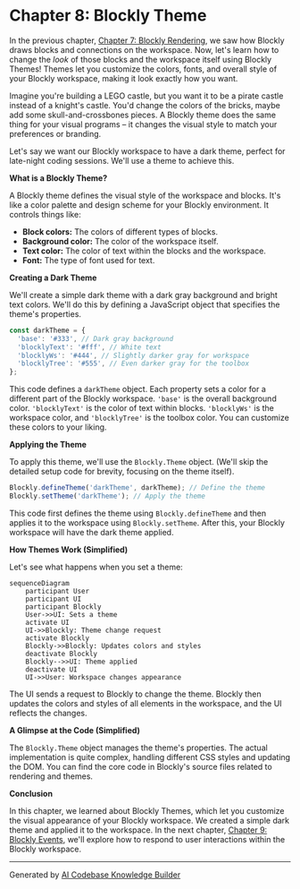 # Chapter 8: Blockly Theme

In the previous chapter, [Chapter 7: Blockly Rendering](07_Blockly_Rendering.md), we saw how Blockly draws blocks and connections on the workspace. Now, let's learn how to change the *look* of those blocks and the workspace itself using Blockly Themes!  Themes let you customize the colors, fonts, and overall style of your Blockly workspace, making it look exactly how you want.

Imagine you're building a LEGO castle, but you want it to be a pirate castle instead of a knight's castle. You'd change the colors of the bricks, maybe add some skull-and-crossbones pieces.  A Blockly theme does the same thing for your visual programs – it changes the visual style to match your preferences or branding.

Let's say we want our Blockly workspace to have a dark theme, perfect for late-night coding sessions. We'll use a theme to achieve this.

**What is a Blockly Theme?**

A Blockly theme defines the visual style of the workspace and blocks.  It's like a color palette and design scheme for your Blockly environment.  It controls things like:

* **Block colors:** The colors of different types of blocks.
* **Background color:** The color of the workspace itself.
* **Text color:** The color of text within the blocks and the workspace.
* **Font:** The type of font used for text.

**Creating a Dark Theme**

We'll create a simple dark theme with a dark gray background and bright text colors.  We'll do this by defining a JavaScript object that specifies the theme's properties.

```javascript
const darkTheme = {
  'base': '#333', // Dark gray background
  'blocklyText': '#fff', // White text
  'blocklyWs': '#444', // Slightly darker gray for workspace
  'blocklyTree': '#555', // Even darker gray for the toolbox
};
```

This code defines a `darkTheme` object. Each property sets a color for a different part of the Blockly workspace.  `'base'` is the overall background color. `'blocklyText'` is the color of text within blocks. `'blocklyWs'` is the workspace color, and `'blocklyTree'` is the toolbox color.  You can customize these colors to your liking.

**Applying the Theme**

To apply this theme, we'll use the `Blockly.Theme` object.  (We'll skip the detailed setup code for brevity, focusing on the theme itself).

```javascript
Blockly.defineTheme('darkTheme', darkTheme); // Define the theme
Blockly.setTheme('darkTheme'); // Apply the theme
```

This code first defines the theme using `Blockly.defineTheme` and then applies it to the workspace using `Blockly.setTheme`.  After this, your Blockly workspace will have the dark theme applied.

**How Themes Work (Simplified)**

Let's see what happens when you set a theme:

```mermaid
sequenceDiagram
    participant User
    participant UI
    participant Blockly
    User->>UI: Sets a theme
    activate UI
    UI->>Blockly: Theme change request
    activate Blockly
    Blockly->>Blockly: Updates colors and styles
    deactivate Blockly
    Blockly-->>UI: Theme applied
    deactivate UI
    UI->>User: Workspace changes appearance
```

The UI sends a request to Blockly to change the theme. Blockly then updates the colors and styles of all elements in the workspace, and the UI reflects the changes.

**A Glimpse at the Code (Simplified)**

The `Blockly.Theme` object manages the theme's properties.  The actual implementation is quite complex, handling different CSS styles and updating the DOM.  You can find the core code in Blockly's source files related to rendering and themes.

**Conclusion**

In this chapter, we learned about Blockly Themes, which let you customize the visual appearance of your Blockly workspace. We created a simple dark theme and applied it to the workspace. In the next chapter, [Chapter 9: Blockly Events](09_Blockly_Events.md), we'll explore how to respond to user interactions within the Blockly workspace.


---

Generated by [AI Codebase Knowledge Builder](https://github.com/The-Pocket/Tutorial-Codebase-Knowledge)